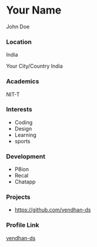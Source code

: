 # Your Name

John Doe

### Location

India

Your City/Country
India

### Academics

NIT-T

### Interests

- Coding
- Design
- Learning
- sports

### Development

- P8ion
- Recal
- Chatapp

### Projects

- https://github.com/vendhan-ds

### Profile Link

[vendhan-ds](https://github.com/vendhan-ds)
